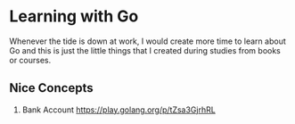 # Learning with Go

Whenever the tide is down at work, I would create more time to learn about Go and this is just the little things that I created during studies from books or courses.

## Nice Concepts

1. Bank Account https://play.golang.org/p/tZsa3GjrhRL
